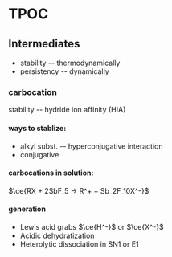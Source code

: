 # TPOC
## Intermediates
* stability -- thermodynamically
* persistency -- dynamically

### carbocation
stability -- hydride ion affinity (HIA)
#### ways to stablize:
* alkyl subst. -- hyperconjugative interaction
* conjugative

#### carbocations in solution:
$\ce{RX + 2SbF_5 -> R^+ + Sb_2F_10X^-}$

#### generation
* Lewis acid grabs $\ce{H^-}$ or $\ce{X^-}$
* Acidic dehydratization
* Heterolytic dissociation in SN1 or E1





